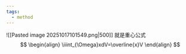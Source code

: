 ```yaml
---
tags:
  - method
---
```

![[Pasted image 20251017101549.png|500]]
就是重心公式
$$
\begin{align}
\iiint_{\Omega}xdV=\overline{x}V
\end{align}
$$

